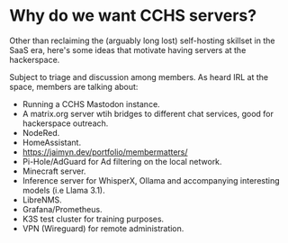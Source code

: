 # Why do we want CCHS servers?

Other than reclaiming the (arguably long lost) self-hosting skillset in the SaaS era, here's some ideas that motivate having servers at the hackerspace.

Subject to triage and discussion among members. As heard IRL at the space, members are talking about:

* Running a CCHS Mastodon instance.
* A matrix.org server wtih bridges to different chat services, good for hackerspace outreach.
* NodeRed.
* HomeAssistant.
* https://jaimyn.dev/portfolio/membermatters/
* Pi-Hole/AdGuard for Ad filtering on the local network.
* Minecraft server.
* Inference server for WhisperX, Ollama and accompanying interesting models (i.e Llama 3.1).
* LibreNMS.
* Grafana/Prometheus.
* K3S test cluster for training purposes.
* VPN (Wireguard) for remote administration.
